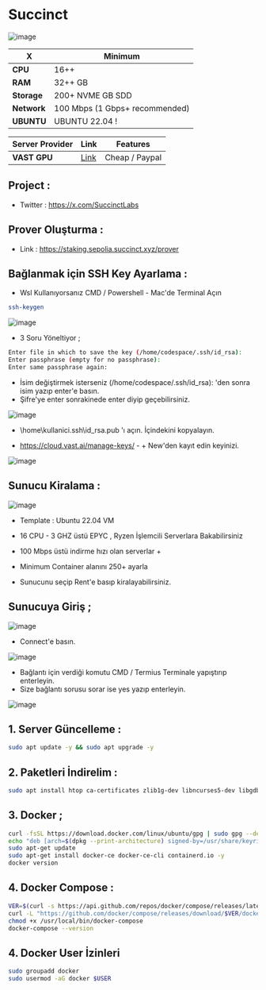 # Succinct

![image](https://github.com/user-attachments/assets/85502801-4f54-4aab-a94f-704cea8107c8)


| X        | Minimum              |
|------------------|----------------------------|
| **CPU**          | 16++ |
| **RAM**          | 32++ GB                   |
| **Storage**      | 200+ NVME GB SDD                   |
| **Network**      | 100 Mbps (1 Gbps+ recommended) |
| **UBUNTU**      | UBUNTU 22.04 ! |


| Server Provider        | Link              | Features |
|------------------|----------------------------|----------------------------|
| **VAST GPU**          | [Link](https://cloud.vast.ai/?ref_id=228932) | Cheap / Paypal |

## Project : 
- Twitter : https://x.com/SuccinctLabs

## Prover Oluşturma : 

- Link : https://staking.sepolia.succinct.xyz/prover


## Bağlanmak için SSH Key Ayarlama : 

- Wsl Kullanıyorsanız CMD / Powershell - Mac'de Terminal Açın
```bash
ssh-keygen
```

![image](https://github.com/user-attachments/assets/ec8c9bac-3397-40da-ac0d-70bcb985a360)

- 3 Soru Yöneltiyor ; 
```bash
Enter file in which to save the key (/home/codespace/.ssh/id_rsa):
Enter passphrase (empty for no passphrase):
Enter same passphrase again: 
```
- İsim değiştirmek isterseniz (/home/codespace/.ssh/id_rsa): 'den sonra isim yazıp enter'e basın.
- Şifre'ye enter sonrakinede enter diyip geçebilirsiniz.

![image](https://github.com/user-attachments/assets/6e944f73-120c-44e1-9d29-d220352d9594)

- \home\kullanici\.ssh\id_rsa.pub 'ı açın. İçindekini kopyalayın.

-  https://cloud.vast.ai/manage-keys/ - + New'den kayıt edin keyinizi.

![image](https://github.com/user-attachments/assets/3a15ce26-341b-4ca9-8a7a-47d1cd3b927c)


## Sunucu Kiralama : 

![image](https://github.com/user-attachments/assets/5fbb7dcd-ab59-4d63-9bc4-a3b1ec89b2a5)

- Template : Ubuntu 22.04 VM
- 16 CPU - 3 GHZ üstü EPYC , Ryzen İşlemcili Serverlara Bakabilirsiniz
- 100 Mbps üstü indirme hızı olan serverlar +
- Minimum Container alanını 250+ ayarla

- Sunucunu seçip Rent'e basıp kiralayabilirsiniz.

## Sunucuya Giriş ; 

![image](https://github.com/user-attachments/assets/38947105-2719-420d-9d6e-8a87b718d10b)

- Connect'e basın.

![image](https://github.com/user-attachments/assets/cbba0796-733e-4b2b-9c7f-219cc1c69d55)

- Bağlantı için verdiği komutu CMD / Termius Terminale yapıştırıp enterleyin.
- Size bağlantı sorusu sorar ise yes yazıp enterleyin.

![image](https://github.com/user-attachments/assets/e3a37172-f583-4bfe-b5b0-fba98c42b0de)


## 1. Server Güncelleme : 

```bash
sudo apt update -y && sudo apt upgrade -y
```
## 2. Paketleri İndirelim :

```bash
sudo apt install htop ca-certificates zlib1g-dev libncurses5-dev libgdbm-dev libnss3-dev tmux iptables curl nvme-cli git wget make jq libleveldb-dev build-essential pkg-config ncdu tar clang bsdmainutils lsb-release libssl-dev libreadline-dev libffi-dev jq gcc screen file nano btop unzip lz4 -y
```

## 3. Docker ; 

```bash
curl -fsSL https://download.docker.com/linux/ubuntu/gpg | sudo gpg --dearmor -o /usr/share/keyrings/docker-archive-keyring.gpg
echo "deb [arch=$(dpkg --print-architecture) signed-by=/usr/share/keyrings/docker-archive-keyring.gpg] https://download.docker.com/linux/ubuntu $(lsb_release -cs) stable" | sudo tee /etc/apt/sources.list.d/docker.list > /dev/null
sudo apt-get update
sudo apt-get install docker-ce docker-ce-cli containerd.io -y
docker version
```

## 4. Docker Compose : 

```bash
VER=$(curl -s https://api.github.com/repos/docker/compose/releases/latest | grep tag_name | cut -d '"' -f 4)
curl -L "https://github.com/docker/compose/releases/download/$VER/docker-compose-$(uname -s)-$(uname -m)" -o /usr/local/bin/docker-compose
chmod +x /usr/local/bin/docker-compose
docker-compose --version
```

## 4. Docker User İzinleri

```bash
sudo groupadd docker
sudo usermod -aG docker $USER
```
